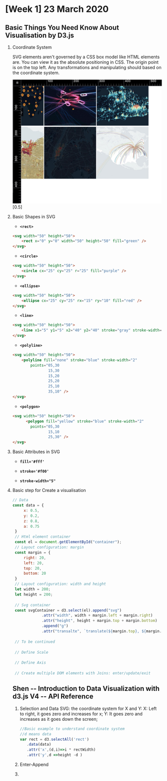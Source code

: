# [Week 1] 23 March 2020

## Basic Things You Need Know About Visualisation by D3.js

1. Coordinate System
   
   SVG elements aren't governed by a CSS box model like HTML elements are. You can view it as the absolute positioning in CSS. The origin point is on the top left. Any transformations and manipulating should based on the coordinate system.

   ![Coordinate_system](assets/jin/coordinate_system.jpg)[0.5]

2. Basic Shapes in SVG
   
   * __```<rect>```__
  
    ```html
    <svg width="50" height="50">
        <rect x="0" y="0" width="50" height="50" fill="green" />
    </svg>
    ```

   * __```<circle>```__
  
    ```html
    <svg width="50" height="50">
        <circle cx="25" cy="25" r="25" fill="purple" />
    </svg>
    ```

   * __```<ellipse>```__
  
    ```html
    <svg width="50" height="50">
        <ellipse cx="25" cy="25" rx="15" ry="10" fill="red" />
    </svg>
    ```

   * __```<line>```__
  
    ```html
    <svg width="50" height="50">
        <line x1="5" y1="5" x2="40" y2="40" stroke="gray" stroke-width="5"  />
    </svg>
    ```

   * __```<polyline>```__
  
    ```html
    <svg width="50" height="50">
        <polyline fill="none" stroke="blue" stroke-width="2"
            points="05,30
                    15,30
                    15,20
                    25,20
                    25,10
                    35,10" />
    </svg>
    ```

   * __```<polygon>```__
  
    ```html
    <svg width="50" height="50">
          <polygon fill="yellow" stroke="blue" stroke-width="2"
            points="05,30
                    15,10
                    25,30" />
    </svg>
    ```

3. Basic Attributes in SVG

   * __```fill='#fff'```__
  
   * __```stroke='#f00'```__
  
   * __```stroke-width="5"```__

4. Basic step for Create a visualisation

   ```javascript
   // Data
   const data = {
        x: 0.5,
        y: 0.2,
        z: 0.8,
        a: 0.75
    }
    // Html element container
    const el = document.getElementById("container");
    // Layout configuration: margin
    const margin = {
        right: 20,
        left: 20,
        top: 20,
        bottom: 20
    }
    // Layout configuration: width and height
    let width = 200;
    let height = 200;
 
    // Svg container
    const svgContainer = d3.select(el).append("svg")
                .attr("width", width + margin.left + margin.right)
                .attr("height", height + margin.top + margin.bottom)
                .append("g")
                .attr("transalte", `translate(${margin.top}, ${margin.left})`);

    // To be continued

    // Define Scale

    // Define Axis

    // Create multiple DOM elements with Joins: enter/update/exit
   ```

   ## Shen -- Introduction to Data Visualization with d3.js V4 -- API Reference

   1. Selection and Data
      SVG: the coordinate system for X and Y:
        X: Left to right, it goes zero and increases for x;
        Y: It goes zero and increases as it goes down the screen;

        ```javascript
        //Basic example to understand coordinate system
        //d means data
        var rect = d3.selectAll('rect')
           .data(data)
           .attr('x',(d,i)=>i * rectWidth)
           .attr('y',d =>height -d )
        ```
   2. Enter-Append
   3. 
   

